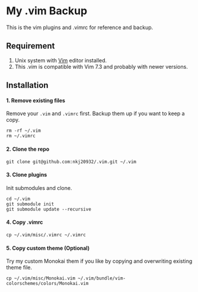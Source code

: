# My .vim Backup

This is the vim plugins and .vimrc for reference and backup.

## Requirement

1. Unix system with [Vim](http://www.vim.org/) editor installed.
2. This .vim is compatible with Vim 7.3 and probably with newer versions. 

## Installation

#### 1. Remove existing files

Remove your `.vim` and `.vimrc` first. Backup them up if you want to keep a copy.

```
rm -rf ~/.vim
rm ~/.vimrc
```

#### 2. Clone the repo

```
git clone git@github.com:nkj20932/.vim.git ~/.vim
```

#### 3. Clone plugins

Init submodules and clone.

```
cd ~/.vim
git submodule init
git submodule update --recursive
```

#### 4. Copy .vimrc

```
cp ~/.vim/misc/.vimrc ~/.vimrc
```

#### 5. Copy custom theme (Optional)

Try my custom Monokai them if you like by copying and overwriting existing theme file.

```
cp ~/.vim/misc/Monokai.vim ~/.vim/bundle/vim-colorschemes/colors/Monokai.vim
```
